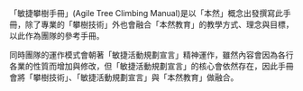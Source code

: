 「敏捷攀樹手冊」(Agile Tree Climbing Manual)是以「本然」概念出發撰寫此手冊，除了專業的「攀樹技術」外也會融合「本然教育」的教學方式、理念與目標，以此作為團隊的參考手冊。  

同時團隊的運作模式會朝著「敏捷活動規劃宣言」精神運作，雖然內容會因為各行各業的性質而增加與修改，但「敏捷活動規劃宣言」的核心會依然存在，因此手冊會將「攀樹技術」、「敏捷活動規劃宣言」與「本然教育」做融合。  